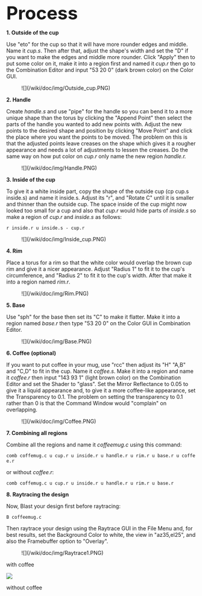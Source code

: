 <font size="10"> <b>Process</b> </font>

<b>1. Outside of the cup</b>

Use "eto" for the cup so that it will have more rounder edges and
middle. Name it <i>cup.s</i>. Then after that, adjust the shape's width
and set the "D" if you want to make the edges and middle more rounder.
Click "Apply" then to put some color on it, make it into a region first
and named it <i>cup.r</i> then go to the Combination Editor and input
"53 20 0" (dark brown color) on the Color GUI.

<figure>
![](/wiki/doc/img/Outside_cup.PNG)
</figure>

<b>2. Handle</b>

Create <i>handle.s</i> and use "pipe" for the handle so you can bend it
to a more unique shape than the torus by clicking the "Append Point"
then select the parts of the handle you wanted to add new points with.
Adjust the new points to the desired shape and position by clicking
"Move Point" and click the place where you want the points to be moved.
The problem on this is that the adjusted points leave creases on the
shape which gives it a rougher appearance and needs a lot of adjustments
to lessen the creases. Do the same way on how put color on <i>cup.r</i>
only name the new region <i>handle.r.</i>

<figure>
![](/wiki/doc/img/Handle.PNG)
</figure>

<b>3. Inside of the cup</b>

To give it a white inside part, copy the shape of the outside cup (cp
cup.s inside.s) and name it inside.s. Adjust its "r", and "Rotate C"
until it is smaller and thinner than the outside cup. The space inside
of the cup might now looked too small for a cup and also that
<i>cup.r</i> would hide parts of <i>inside.s</i> so make a region of
<i>cup.r</i> and <i>inside.s</i> as follows:

`r inside.r u inside.s - cup.r`

<figure>
![](/wiki/doc/img/Inside_cup.PNG)
</figure>

<b>4. Rim</b>

Place a torus for a rim so that the white color would overlap the brown
cup rim and give it a nicer appearance. Adjust "Radius 1" to fit it to
the cup's circumference, and "Radius 2" to fit it to the cup's width.
After that make it into a region named <i>rim.r</i>.

<figure>
![](/wiki/doc/img/Rim.PNG)
</figure>

<b>5. Base</b>

Use "sph" for the base then set its "C" to make it flatter. Make it into
a region named <i>base.r</i> then type "53 20 0" on the Color GUI in
Combination Editor.

<figure>
![](/wiki/doc/img/Base.PNG)
</figure>

<b>6. Coffee (optional)</b>

If you want to put coffee in your mug, use "rcc" then adjust its "H"
"A,B" and "C,D" to fit in the cup. Name it <i>coffee.s</i>. Make it into
a region and name it <i>coffee.r</i> then input "143 93 1" (light brown
color) on the Combination Editor and set the Shader to "glass". Set the
Mirror Reflectance to 0.05 to give it a liquid appearance and, to give
it a more coffee-like appearance, set the Transparency to 0.1. The
problem on setting the transparency to 0.1 rather than 0 is that the
Command Window would "complain" on overlapping.

<figure>
![](/wiki/doc/img/Coffee.PNG)
</figure>

<b>7. Combining all regions</b>

Combine all the regions and name it <i>coffeemug.c</i> using this
command:

`comb coffemug.c u cup.r u inside.r u handle.r u rim.r u base.r u coffee.r`

or without <i>coffee.r</i>:

`comb coffemug.c u cup.r u inside.r u handle.r u rim.r u base.r`

<b>8. Raytracing the design</b>

Now, Blast your design first before raytracing:

`B coffeemug.c`

Then raytrace your design using the Raytrace GUI in the File Menu and,
for best results, set the Background Color to white, the view in
"az35,el25", and also the Framebuffer option to "Overlay".

<figure>
![](/wiki/doc/img/Raytrace1.PNG)
</figure>

with coffee

![](/wiki/doc/img/Raytrace2.PNG)

without coffee
